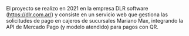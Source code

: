 El proyecto se realizo en 2021 en la empresa DLR software (https://dlr.com.ar/) y consiste en un servicio web que gestiona las solicitudes de pago en cajeros de sucursales Mariano Max, integrando la API de Mercado Pago (y modelo atendido) para pagos con QR.
